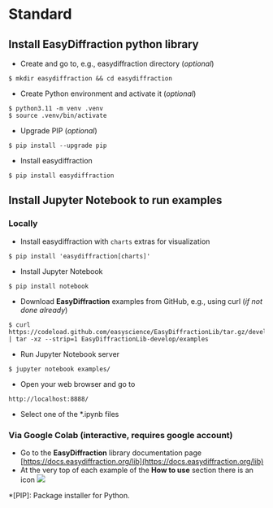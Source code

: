 # Standard

## Install EasyDiffraction python library

* Create and go to, e.g., easydiffraction directory (_optional_)
```console
$ mkdir easydiffraction && cd easydiffraction
```
* Create Python environment and activate it (_optional_)
```console
$ python3.11 -m venv .venv
$ source .venv/bin/activate
```  
* Upgrade PIP (_optional_)
```console
$ pip install --upgrade pip
```  
* Install easydiffraction
```console
$ pip install easydiffraction
```  

## Install Jupyter Notebook to run examples

### Locally

* Install easydiffraction with `charts` extras for visualization
```console
$ pip install 'easydiffraction[charts]'
```  
* Install Jupyter Notebook
```console
$ pip install notebook
```
* Download **EasyDiffraction** examples from GitHub, e.g., using curl (_if not done already_)
```console
$ curl https://codeload.github.com/easyscience/EasyDiffractionLib/tar.gz/develop | tar -xz --strip=1 EasyDiffractionLib-develop/examples
```
* Run Jupyter Notebook server
```console
$ jupyter notebook examples/
```
* Open your web browser and go to
```console
http://localhost:8888/
```
* Select one of the *.ipynb files

### Via Google Colab (interactive, requires google account)

* Go to the **EasyDiffraction** library documentation page [https://docs.easydiffraction.org/lib](https://docs.easydiffraction.org/lib)
* At the very top of each example of the **How to use** section there is an icon ![](https://colab.research.google.com/assets/colab-badge.svg)

<!-- Abbreviations -->

*[PIP]: Package installer for Python.
